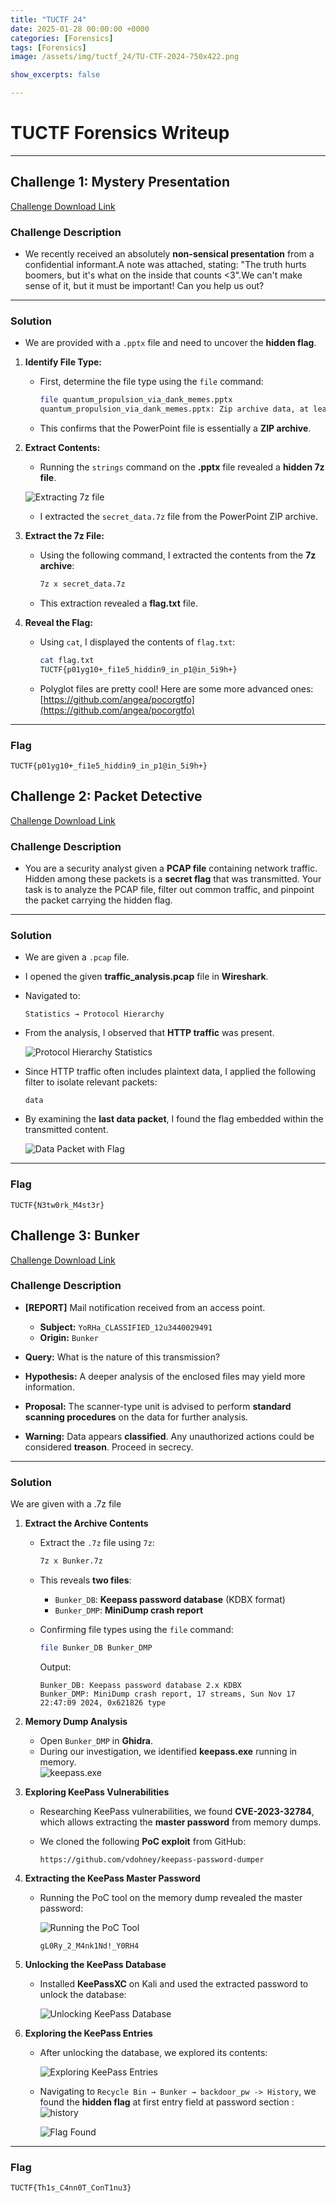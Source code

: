 ```yaml
---
title: "TUCTF 24"
date: 2025-01-28 00:00:00 +0000
categories: [Forensics]
tags: [Forensics]
image: /assets/img/tuctf_24/TU-CTF-2024-750x422.png

show_excerpts: false

---
```


# TUCTF Forensics Writeup

---

## **Challenge 1: Mystery Presentation**
[Challenge Download Link](https://github.com/nsr3953/tuctf24-public/tree/main/forensics/mystery-presentation/dist)

### **Challenge Description**
- We recently received an absolutely **non-sensical presentation** from a confidential informant.A note was attached, stating: "The truth hurts boomers, but it's what on the inside that counts <3".We can't make sense of it, but it must be important! Can you help us out?

---

### **Solution**

- We are provided with a `.pptx` file and need to uncover the **hidden flag**.  

1. **Identify File Type:**  
   - First, determine the file type using the `file` command:  

     ```bash
     file quantum_propulsion_via_dank_memes.pptx 
     quantum_propulsion_via_dank_memes.pptx: Zip archive data, at least v2.0 to extract, compression method=deflate
     ```
   - This confirms that the PowerPoint file is essentially a **ZIP archive**.

2. **Extract Contents:**  
   - Running the `strings` command on the **.pptx** file revealed a **hidden 7z file**.  

   ![Extracting 7z file](/assets/img/tuctf_24/Screenshot%202025-01-26%20104724.png)  

   - I extracted the `secret_data.7z` file from the PowerPoint ZIP archive.

3. **Extract the 7z File:**  
   - Using the following command, I extracted the contents from the **7z archive**:

     ```bash
     7z x secret_data.7z
     ```

   - This extraction revealed a **flag.txt** file.

4. **Reveal the Flag:**  
   - Using `cat`, I displayed the contents of `flag.txt`:  

     ```bash
     cat flag.txt              
     TUCTF{p01yg10+_fi1e5_hiddin9_in_p1@in_5i9h+} 
     ```

   - Polyglot files are pretty cool! Here are some more advanced ones:  
     [https://github.com/angea/pocorgtfo](https://github.com/angea/pocorgtfo)

---

### **Flag**
```
TUCTF{p01yg10+_fi1e5_hiddin9_in_p1@in_5i9h+}
```

## **Challenge 2: Packet Detective**
[Challenge Download Link](https://github.com/nsr3953/tuctf24-public/tree/main/forensics/Packet-Detective)

### **Challenge Description**
- You are a security analyst given a **PCAP file** containing network traffic. Hidden among these packets is a **secret flag** that was transmitted. Your task is to analyze the PCAP file, filter out common traffic, and pinpoint the packet carrying the hidden flag.  

---

### **Solution**

- We are given a `.pcap` file.  
- I opened the given **traffic_analysis.pcap** file in **Wireshark**.  
- Navigated to:  

  ```
  Statistics → Protocol Hierarchy
  ```

- From the analysis, I observed that **HTTP traffic** was present.  

  ![Protocol Hierarchy Statistics](/assets/img/tuctf_24/Screenshot%202025-01-26%20114413.png)  

- Since HTTP traffic often includes plaintext data, I applied the following filter to isolate relevant packets:  

  ```
  data
  ```

- By examining the **last data packet**, I found the flag embedded within the transmitted content.  

  ![Data Packet with Flag](/assets/img/tuctf_24/Screenshot%202025-01-26%20114241.png)  

---

### **Flag**
```
TUCTF{N3tw0rk_M4st3r}
```

## **Challenge 3: Bunker**
[Challenge Download Link](https://github.com/nsr3953/tuctf24-public/blob/main/forensics/bunker/dist/Bunker.7z)
### **Challenge Description**
- **[REPORT]** Mail notification received from an access point.  
  - **Subject:** `YoRHa_CLASSIFIED_12u3440029491`  
  - **Origin:** `Bunker`  

- **Query:** What is the nature of this transmission?  
- **Hypothesis:** A deeper analysis of the enclosed files may yield more information.  
- **Proposal:** The scanner-type unit is advised to perform **standard scanning procedures** on the data for further analysis.  
- **Warning:** Data appears **classified**. Any unauthorized actions could be considered **treason**. Proceed in secrecy.  

---

### **Solution**
We are given with a .7z file

1. **Extract the Archive Contents**  
   - Extract the `.7z` file using `7z`:

     ```bash
     7z x Bunker.7z
     ```

   - This reveals **two files**:  
     - `Bunker_DB`: **Keepass password database** (KDBX format)  
     - `Bunker_DMP`: **MiniDump crash report**  

   - Confirming file types using the `file` command:

     ```bash
     file Bunker_DB Bunker_DMP
     ```

     Output:
     ```
     Bunker_DB: Keepass password database 2.x KDBX
     Bunker_DMP: MiniDump crash report, 17 streams, Sun Nov 17 22:47:09 2024, 0x621826 type
     ```

2. **Memory Dump Analysis**  
   - Open `Bunker_DMP` in **Ghidra**.  
   - During our investigation, we identified **keepass.exe** running in memory.  
     ![keepass.exe](/assets/img/tuctf_24/Screenshot%202025-01-28%20182423.png)  

3. **Exploring KeePass Vulnerabilities**  
   - Researching KeePass vulnerabilities, we found **CVE-2023-32784**, which allows extracting the **master password** from memory dumps.

   - We cloned the following **PoC exploit** from GitHub:

     ```
     https://github.com/vdohney/keepass-password-dumper
     ```

4. **Extracting the KeePass Master Password**  
   - Running the PoC tool on the memory dump revealed the master password:  

     ![Running the PoC Tool](/assets/img/tuctf_24/Screenshot%202025-01-28%20183410.png)  

     ```
     gL0Ry_2_M4nk1Nd!_Y0RH4
     ```

5. **Unlocking the KeePass Database**  
   - Installed **KeePassXC** on Kali and used the extracted password to unlock the database:

     ![Unlocking KeePass Database](/assets/img/tuctf_24/Screenshot%202025-01-28%20183806.png)  

6. **Exploring the KeePass Entries**  
   - After unlocking the database, we explored its contents:

     ![Exploring KeePass Entries](/assets/img/tuctf_24/Screenshot%202025-01-28%20184100.png)  

   - Navigating to `Recycle Bin → Bunker → backdoor_pw -> History`, we found the **hidden flag** at first entry field at password section :
     ![history](/assets/img/tuctf_24/Screenshot%202025-01-29%20183240.png)

     ![Flag Found](/assets/img/tuctf_24/Screenshot%202025-01-28%20183926.png)  

---

### **Flag**
```
TUCTF{Th1s_C4nn0T_ConT1nu3}
```
